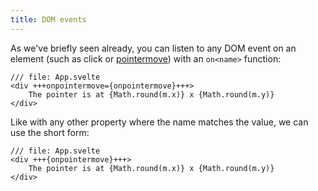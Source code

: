 ```yaml
---
title: DOM events
---
```


As we've briefly seen already, you can listen to any DOM event on an element (such as click or [pointermove](https://developer.mozilla.org/en-US/docs/Web/API/Element/pointermove_event)) with an `on<name>` function:

```svelte
/// file: App.svelte
<div +++onpointermove={onpointermove}+++>
	The pointer is at {Math.round(m.x)} x {Math.round(m.y)}
</div>
```

Like with any other property where the name matches the value, we can use the short form:

```svelte
/// file: App.svelte
<div +++{onpointermove}+++>
	The pointer is at {Math.round(m.x)} x {Math.round(m.y)}
</div>
```
